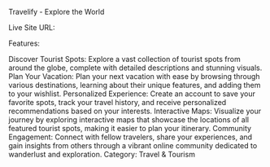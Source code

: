 Travelify - Explore the World

Live Site URL: 

Features:

Discover Tourist Spots: Explore a vast collection of tourist spots from around the globe, complete with detailed descriptions and stunning visuals.
Plan Your Vacation: Plan your next vacation with ease by browsing through various destinations, learning about their unique features, and adding them to your wishlist.
Personalized Experience: Create an account to save your favorite spots, track your travel history, and receive personalized recommendations based on your interests.
Interactive Maps: Visualize your journey by exploring interactive maps that showcase the locations of all featured tourist spots, making it easier to plan your itinerary.
Community Engagement: Connect with fellow travelers, share your experiences, and gain insights from others through a vibrant online community dedicated to wanderlust and exploration.
Category: Travel & Tourism
